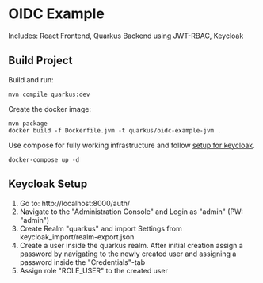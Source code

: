 # OIDC Example 
Includes: React Frontend, Quarkus Backend using JWT-RBAC, Keycloak

## Build Project

Build and run:

`mvn compile quarkus:dev`

Create the docker image:
```
mvn package
docker build -f Dockerfile.jvm -t quarkus/oidc-example-jvm .
```

Use compose for fully working infrastructure and follow [setup for keycloak](#keycloak-setup).

``docker-compose up -d``

## Keycloak Setup

1. Go to: http://localhost:8000/auth/
2. Navigate to the "Administration Console" and Login as "admin" (PW: "admin")
3. Create Realm "quarkus" and import Settings from keycloak_import/realm-export.json
4. Create a user inside the quarkus realm. After initial creation assign a password by navigating to the newly created user and assigning a password inside the "Credentials"-tab
5. Assign role "ROLE_USER" to the created user  
